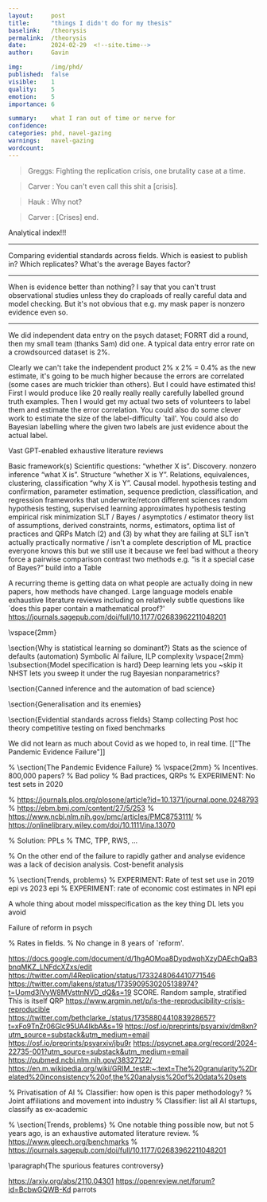 ```yaml
---
layout:     post
title:      "things I didn't do for my thesis"
baselink:   /theorysis
permalink:  /theorysis
date:       2024-02-29  <!--site.time-->
author:     Gavin

img:        /img/phd/
published:  false
visible:    1
quality:    5
emotion:    5
importance: 6

summary:    what I ran out of time or nerve for
confidence: 
categories: phd, navel-gazing
warnings:   navel-gazing
wordcount:      
---
```


> Greggs: Fighting the replication crisis, one brutality case at a time.

> Carver : You can't even call this shit a [crisis].

> Hauk : Why not?

> Carver : [Crises] end.



Analytical index!!!

---

Comparing evidential standards across fields. Which is easiest to publish in? Which replicates? What's the average Bayes factor?

---

When is evidence better than nothing?
    I say that you can't trust observational studies unless they do craploads of really careful data and model checking. But it's not obvious that e.g. my mask paper is nonzero evidence even so.

---

We did independent data entry on the psych dataset; FORRT did a round, then my small team (thanks Sam) did one. A typical data entry error rate on a crowdsourced dataset is 2%.

Clearly we can't take the independent product 2% x 2% = 0.4% as the new estimate, it's going to be much higher because the errors are correlated (some cases are much trickier than others). But I could have estimated this! First I would produce like 20 really really really carefully labelled ground truth examples. Then I would get my actual two sets of volunteers to label them and estimate the error correlation.
  You could also do some clever work to estimate the size of the label-difficulty `tail'. You could also do Bayesian labelling where the given two labels are just evidence about the actual label.


Vast GPT-enabled exhaustive literature reviews


Basic framework(s)
    Scientific questions: 
    “whether X is”. Discovery. nonzero inference
    “what X is”. Structure 
    “whether X is Y”. Relations, equivalences, clustering, classification
    “why X is Y”. Causal model.
hypothesis testing and confirmation, parameter estimation, sequence prediction, classification, and regression
frameworks that underwrite/retcon different sciences
    random hypothesis testing, 
    supervised learning approximates hypothesis testing
    empirical risk minimization
    SLT / Bayes / asymptotics / estimator theory
    list of assumptions, derived constraints, norms, estimators, optima
    list of practices and QRPs
    Match (2) and (3) by what they are failing at
SLT isn't actually practically normative / isn't a complete description of ML practice
    everyone knows this but we still use it because we feel bad without a theory
force a pairwise comparison
    contrast two methods
    e.g. “is it a special case of Bayes?”
    build into a Table
    
A recurring theme is getting data on what people are actually doing in new papers, how methods have changed. Large language models enable exhaustive literature reviews including on relatively subtle questions like `does this paper contain a mathematical proof?'
https://journals.sagepub.com/doi/full/10.1177/02683962211048201

\vspace{2mm}

\section{Why is statistical learning so dominant?}
Stats as the science of defaults (automation)
Symbolic AI failure, ILP complexity
\vspace{2mm}
\subsection{Model specification is hard}
    Deep learning lets you ~skip it
    NHST lets you sweep it under the rug
    Bayesian nonparametrics?

\section{Canned inference and the automation of bad science}

\section{Generalisation and its enemies}

\section{Evidential standards across fields}
Stamp collecting 
Post hoc theory
competitive testing on fixed benchmarks

We did not learn as much about Covid as we hoped to, in real time.
[["The Pandemic Evidence Failure"]]


% \section{The Pandemic Evidence Failure}
% \vspace{2mm}
% Incentives. 800,000 papers?
% Bad policy
% Bad practices, QRPs
% EXPERIMENT: No test sets in 2020

% https://journals.plos.org/plosone/article?id=10.1371/journal.pone.0248793
% https://ebm.bmj.com/content/27/5/253
% https://www.ncbi.nlm.nih.gov/pmc/articles/PMC8753111/
% https://onlinelibrary.wiley.com/doi/10.1111/ina.13070

% Solution: PPLs
% TMC, TPP, RWS, …

% On the other end of the failure to rapidly gather and analyse evidence was a lack of decision analysis. Cost-benefit analysis





% \section{Trends, problems}
% EXPERIMENT: Rate of test set use in 2019 epi vs 2023 epi
% EXPERIMENT: rate of economic cost estimates in NPI epi


    
A whole thing about model misspecification as the key thing DL lets you avoid


Failure of reform in psych

% Rates in fields. 
% No change in 8 years of `reform'.


https://docs.google.com/document/d/1hgAOMoa8DypdwqhXzyDAEchQaB3bnqMKZ_LNFdcXZxs/edit
https://twitter.com/I4Replication/status/1733248064410771546 
https://twitter.com/lakens/status/1735909530205138974?t=Uomd3IVyW8MVsttnNVD_dQ&s=19
SCORE. Random sample, stratified
This is itself QRP
https://www.argmin.net/p/is-the-reproducibility-crisis-reproducible 
https://twitter.com/bethclarke_/status/1735880441083928657?t=xFo9TnZr06Glc95UA4IkbA&s=19 
https://osf.io/preprints/psyarxiv/dm8xn?utm_source=substack&utm_medium=email 
https://osf.io/preprints/psyarxiv/jbu9r 
https://psycnet.apa.org/record/2024-22735-001?utm_source=substack&utm_medium=email
https://pubmed.ncbi.nlm.nih.gov/38327122/ 
https://en.m.wikipedia.org/wiki/GRIM_test#:~:text=The%20granularity%2Drelated%20inconsistency%20of,the%20analysis%20of%20data%20sets 


% Privatisation of AI
% Classifier: how open is this paper methodology?
% Joint affiliations and movement into industry
% Classifier: list all AI startups, classify as ex-academic

% \section{Trends, problems}
% One notable thing possible now, but not 5 years ago, is an exhaustive automated literature review.
% https://www.gleech.org/benchmarks 
% https://journals.sagepub.com/doi/full/10.1177/02683962211048201



\paragraph{The spurious features controversy}

https://arxiv.org/abs/2110.04301
https://openreview.net/forum?id=BcbwGQWB-Kd
parrots